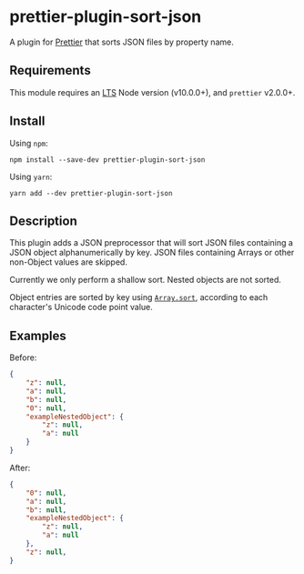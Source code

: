# prettier-plugin-sort-json

A plugin for [Prettier](https://prettier.io) that sorts JSON files by property name.

## Requirements

This module requires an [LTS](https://github.com/nodejs/Release) Node version (v10.0.0+), and `prettier` v2.0.0+.

## Install

Using `npm`:

```console
npm install --save-dev prettier-plugin-sort-json
```

Using `yarn`:

```console
yarn add --dev prettier-plugin-sort-json
```

## Description

This plugin adds a JSON preprocessor that will sort JSON files containing a JSON object alphanumerically by key. JSON files containing Arrays or other non-Object values are skipped.

Currently we only perform a shallow sort. Nested objects are not sorted.

Object entries are sorted by key using [`Array.sort`](https://developer.mozilla.org/en-US/docs/Web/JavaScript/Reference/Global_Objects/Array/sort), according to each character's Unicode code point value.

## Examples

Before:

```json
{
    "z": null,
    "a": null,
    "b": null,
    "0": null,
    "exampleNestedObject": {
        "z": null,
        "a": null
    }
}
```

After:

```json
{
    "0": null,
    "a": null,
    "b": null,
    "exampleNestedObject": {
        "z": null,
        "a": null
    },
    "z": null,
}
```
